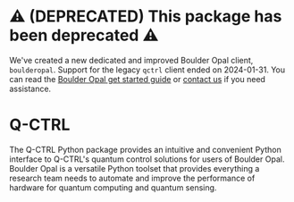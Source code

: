# ⚠️ (DEPRECATED) This package has been deprecated ⚠️

We've created a new dedicated and improved Boulder Opal client, `boulderopal`. Support for the legacy `qctrl` client ended on 2024-01-31. You can read the [Boulder Opal get started guide](https://docs.q-ctrl.com/boulder-opal/get-started) or [contact us](https://q-ctrl.com/contact) if you need assistance.

# Q-CTRL

The Q-CTRL Python package provides an intuitive and convenient Python interface
to Q-CTRL's quantum control solutions for users of Boulder Opal. Boulder Opal
is a versatile Python toolset that provides everything a research team needs to
automate and improve the performance of hardware for quantum computing and
quantum sensing.
